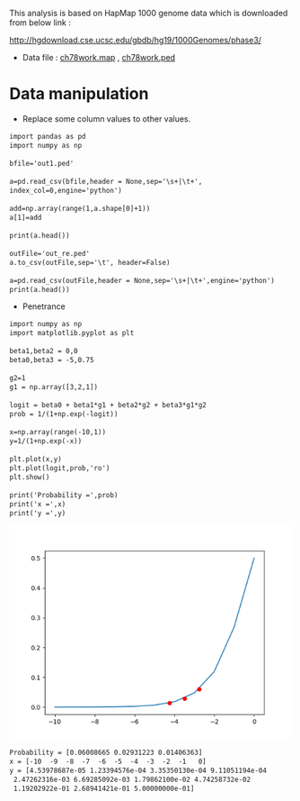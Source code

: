 This analysis is based on HapMap 1000 genome data which is downloaded from below link :

<http://hgdownload.cse.ucsc.edu/gbdb/hg19/1000Genomes/phase3/>

- Data file : [ch78work.map](data/ch78work.map) , [ch78work.ped](data/ch78work.ped)

# Data manipulation

- Replace some column values to other values.
```
import pandas as pd
import numpy as np

bfile='out1.ped'

a=pd.read_csv(bfile,header = None,sep='\s+|\t+', index_col=0,engine='python')

add=np.array(range(1,a.shape[0]+1))
a[1]=add

print(a.head())

outFile='out_re.ped'
a.to_csv(outFile,sep='\t', header=False)

a=pd.read_csv(outFile,header = None,sep='\s+|\t+',engine='python')
print(a.head())
```

- Penetrance
```
import numpy as np
import matplotlib.pyplot as plt

beta1,beta2 = 0,0
beta0,beta3 = -5,0.75

g2=1
g1 = np.array([3,2,1])

logit = beta0 + beta1*g1 + beta2*g2 + beta3*g1*g2
prob = 1/(1+np.exp(-logit))

x=np.array(range(-10,1))
y=1/(1+np.exp(-x))

plt.plot(x,y)
plt.plot(logit,prob,'ro')
plt.show()

print('Probability =',prob)
print('x =',x)
print('y =',y)
```
![Penetrance](image/penetrance.png)

```
Probability = [0.06008665 0.02931223 0.01406363]
x = [-10  -9  -8  -7  -6  -5  -4  -3  -2  -1   0]
y = [4.53978687e-05 1.23394576e-04 3.35350130e-04 9.11051194e-04
 2.47262316e-03 6.69285092e-03 1.79862100e-02 4.74258732e-02
 1.19202922e-01 2.68941421e-01 5.00000000e-01]
```
